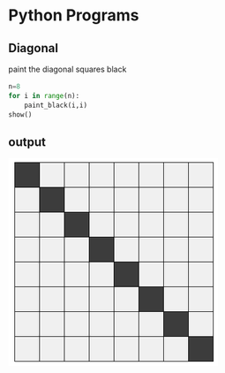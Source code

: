 # Python Programs 

## Diagonal 
paint the diagonal squares black 
```python
n=8
for i in range(n):
    paint_black(i,i)
show()
```

## output 
![](/images/diagonal.PNG)
